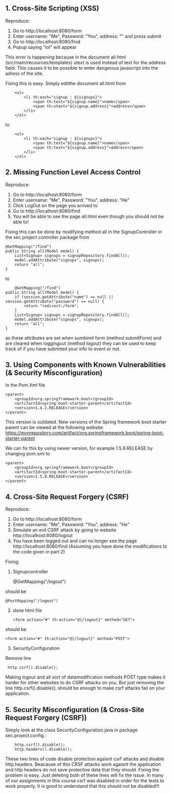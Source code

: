 ## 1. Cross-Site Scripting (XSS)

Reproduce:
1. Go to http://localhost:8080/form
2. Enter username: "Me", Password: "You", address: "<script>alert("lol");</script>" and press submit
3. Go to http://localhost:8080/find
4. Popup saying "lol" will appear

This error is happening because in the document all.html (src/main/recources/templates) utext is used instead of text for the address field.
This causes it to be possible to enter dangerous javascript into the adress of the site.

Fixing this is easy. Simply editthe document all.html from

        <ol>
            <li th:each="signup : ${signups}">
                <span th:text="${signup.name}">name</span>
                <span th:utext="${signup.address}">address</span>
            </li>
        </ol>
        
to        
        
        <ol>
            <li th:each="signup : ${signups}">
                <span th:text="${signup.name}">name</span>
                <span th:text="${signup.address}">address</span>
            </li>
        </ol>

## 2. Missing Function Level Access Control

Reproduce:
1. Go to http://localhost:8080/form
2. Enter username: "Me", Password: "You", address: "He"
3. Click LogOut on the page you arrived to
4. Go to http://localhost:8080/find
5. You will be able to see the page all.html even though you should not be able to!

Fixing this can be done by modifying method all in the SignupController in the sec.project.controller package from

    @GetMapping("/find")
    public String all(Model model) {
        List<Signup> signups = signupRepository.findAll();
        model.addAttribute("signups", signups);
        return "all";
    }
    
    
to 
    
        @GetMapping("/find")
    public String all(Model model) {
        if (session.getAttribute("name") == null || session.getAttribute("password") == null) {
            return "redirect:/form"; 
        }
        List<Signup> signups = signupRepository.findAll();
        model.addAttribute("signups", signups);
        return "all";
    }
    
as these attributes are set when sumbimit form (method submitForm) and are cleared when loggingout (method logout) they can be 
used to keep track of if you have submited your info to event or not.

## 3. Using Components with Known Vulnerabilities (& Security Misconfiguration)

In the Pom.Xml file

    <parent>
        <groupId>org.springframework.boot</groupId>
        <artifactId>spring-boot-starter-parent</artifactId>
        <version>1.4.2.RELEASE</version>
    </parent>
    
This version is outdated. New versions of the Spring framework boot starter parent can be viewed at the following website:
https://mvnrepository.com/artifact/org.springframework.boot/spring-boot-starter-parent

We can fix this by using newer version, for example 1.5.9.RELEASE by changing pom.xml to

    <parent>
        <groupId>org.springframework.boot</groupId>
        <artifactId>spring-boot-starter-parent</artifactId>
        <version>1.5.9.RELEASE</version>
    </parent>




    
## 4. Cross-Site Request Forgery (CSRF)

Reproduce:
1. Go to http://localhost:8080/form
2. Enter username: "Me", Password: "You", address: "He"
3. Simulate an evil CSRF attack by going to website http://localhost:8080/logout
4. You have been logged out and can no longer see the page http://localhost:8080/find (Assuming you have done the modifications to the code given in part 2)

Fixing:

1. Signupcontroller


    @GetMapping("/logout")
    
should be
    
    @PostMapping("/logout")
    
2. done html file
    
       <form action="#" th:action="@{/logout}" method="GET">
    
should be 

    <form action="#" th:action="@{/logout}" method="POST">

3. SecurityConfiguration

Remove line

     http.csrf().disable();
  
  
Making logout and all sort of datamodification methods POST type makes it harder for other websites to do CSRF attacks on you.
But just removing the line http.csrf().disable(); should be enough to make csrf attacks fail on your application.


## 5. Security Misconfiguration (& Cross-Site Request Forgery (CSRF))

Simply look at the class SecurityConfiguration.java in package sec.project.config :

        http.csrf().disable();
        http.headers().disable();
        
These two lines of code disable protection agaisnt csrf attacks and disable http.headers. Beacause of this CRSF attacks work agaisnt the application
and http headers do not save protective data that they should.
Fixing the problem is easy. Just deleting both of these lines will fix the issue. In many of our assignments in this course csrf was disabled in order
for the tests to work properly. It is good to understand that this should not be disabled!!!
    
